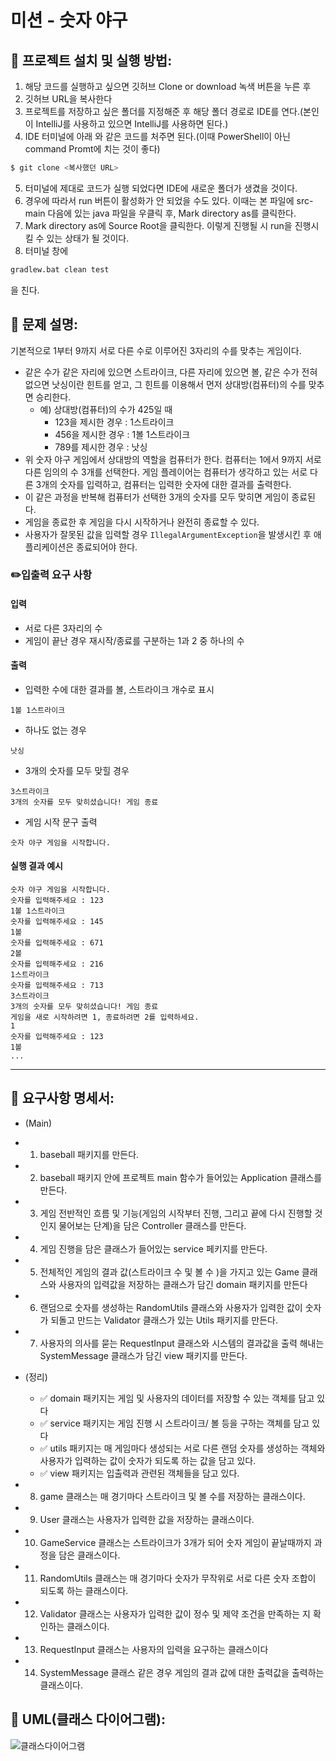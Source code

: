 # 미션 - 숫자 야구

## 🚀 프로젝트 설치 및 실행 방법:

1. 해당 코드를 실행하고 싶으면 깃허브 Clone or download 녹색 버튼을 누른 후
2. 깃허브 URL을 복사한다
3. 프로젝트를 저장하고 싶은 폴더를 지정해준 후 해당 폴더 경로로 IDE를 연다.(본인이 IntelliJ를 사용하고 있으면 IntelliJ를 사용하면 된다.)
4. IDE 터미널에 아래 와 같은 코드를 처주면 된다.(이때 PowerShell이 아닌 command Promt에 치는 것이 좋다)

```bash
$ git clone <복사했던 URL>
```

5. 터미널에 제대로 코드가 실행 되었다면 IDE에 새로운 폴더가 생겼을 것이다.
6. 경우에 따라서 run 버튼이 활성화가 안 되었을 수도 있다. 이때는 본 파일에 src-main 다음에 있는 java 파일을 우클릭 후, Mark directory as를 클릭한다.
7. Mark directory as에 Source Root을 클릭한다. 이렇게 진행될 시 run을 진행시킬 수 있는 상태가 될 것이다.
8. 터미널 창에

```bash
gradlew.bat clean test
```
을 친다.

## 📮 문제 설명:

기본적으로 1부터 9까지 서로 다른 수로 이루어진 3자리의 수를 맞추는 게임이다.

- 같은 수가 같은 자리에 있으면 스트라이크, 다른 자리에 있으면 볼, 같은 수가 전혀 없으면 낫싱이란 힌트를 얻고, 그 힌트를 이용해서 먼저 상대방(컴퓨터)의 수를 맞추면 승리한다.
    - 예) 상대방(컴퓨터)의 수가 425일 때
        - 123을 제시한 경우 : 1스트라이크
        - 456을 제시한 경우 : 1볼 1스트라이크
        - 789를 제시한 경우 : 낫싱
- 위 숫자 야구 게임에서 상대방의 역할을 컴퓨터가 한다. 컴퓨터는 1에서 9까지 서로 다른 임의의 수 3개를 선택한다. 게임 플레이어는 컴퓨터가 생각하고 있는 서로 다른 3개의 숫자를 입력하고, 컴퓨터는 입력한 숫자에 대한
  결과를 출력한다.
- 이 같은 과정을 반복해 컴퓨터가 선택한 3개의 숫자를 모두 맞히면 게임이 종료된다.
- 게임을 종료한 후 게임을 다시 시작하거나 완전히 종료할 수 있다.
- 사용자가 잘못된 값을 입력할 경우 `IllegalArgumentException`을 발생시킨 후 애플리케이션은 종료되어야 한다.

### ✏️입출력 요구 사항

#### 입력

- 서로 다른 3자리의 수
- 게임이 끝난 경우 재시작/종료를 구분하는 1과 2 중 하나의 수

#### 출력

- 입력한 수에 대한 결과를 볼, 스트라이크 개수로 표시

```
1볼 1스트라이크
```

- 하나도 없는 경우

```
낫싱
```

- 3개의 숫자를 모두 맞힐 경우

```
3스트라이크
3개의 숫자를 모두 맞히셨습니다! 게임 종료
```

- 게임 시작 문구 출력

```
숫자 야구 게임을 시작합니다.
``` 

#### 실행 결과 예시

```
숫자 야구 게임을 시작합니다.
숫자를 입력해주세요 : 123
1볼 1스트라이크
숫자를 입력해주세요 : 145
1볼
숫자를 입력해주세요 : 671
2볼
숫자를 입력해주세요 : 216
1스트라이크
숫자를 입력해주세요 : 713
3스트라이크
3개의 숫자를 모두 맞히셨습니다! 게임 종료
게임을 새로 시작하려면 1, 종료하려면 2를 입력하세요.
1
숫자를 입력해주세요 : 123
1볼
...
```

---

## 🎯 요구사항 명세서:

- (Main)

- 1. baseball 패키지를 만든다.
- 2. baseball 패키지 안에 프로젝트 main 함수가 들어있는 Application 클래스를 만든다.
- 3. 게임 전반적인 흐름 및 기능(게임의 시작부터 진행, 그리고 끝에 다시 진행할 것인지 물어보는 단계)을 담은 Controller 클래스를 만든다.
- 4. 게임 진행을 담은 클래스가 들어있는 service 페키지를 만든다. 
- 5. 전체적인 게임의 결과 값(스트라이크 수 및 볼 수 )을 가지고 있는 Game 클래스와 사용자의 입력값을 저장하는 클래스가 담긴 domain 패키지를 만든다
- 6. 랜덤으로 숫자를 생성하는 RandomUtils 클래스와 사용자가 입력한 값이 숫자가 되돌고 만드는 Validator 클래스가 있는 Utils 패키지를 만든다.
- 7. 사용자의 의사를 묻는 RequestInput 클래스와 시스템의 결과값을 출력 해내는 SystemMessage 클래스가 담긴 view 패키지를 만든다.

- (정리) 
    - ✅ domain 패키지는 게임 및 사용자의 데이터를 저장할 수 있는 객체를 담고 있다
    - ✅ service 패키지는 게임 진행 시 스트라이크/ 볼 등을 구하는 객체를 담고 있다
    - ✅ utils 패키지는 매 게임마다 생성되는 서로 다른 랜덤 숫자를 생성하는 객체와 사용자가 입력하는 값이 숫자가 되도록 하는 값을 담고 있다.
    - ✅ view 패키지는 입출력과 관련된 객체들을 담고 있다.

- 8. game 클래스는 매 경기마다 스트라이크 및 볼 수를 저장하는 클래스이다.
- 9. User 클래스는 사용자가 입력한 값을 저장하는 클래스이다.

- 10. GameService 클래스는 스트라이크가 3개가 되어 숫자 게임이 끝날때까지 과정을 담은 클래스이다.
- 11. RandomUtils 클래스는 매 경기마다 숫자가 무작위로 서로 다른 숫자 조합이 되도록 하는 클래스이다.
- 12. Validator 클래스는 사용자가 입력한 값이 정수 및 제약 조건을 만족하는 지 확인하는 클래스이다.

- 13. RequestInput 클래스는 사용자의 입력을 요구하는 클래스이다
- 14. SystemMessage 클래스 같은 경우 게임의 결과 값에 대한 출력값을 출력하는 클래스이다.
 
## 📜 UML(클래스 다이어그램):

![클래스다이어그램]('우테코1주차.drawio.png')



